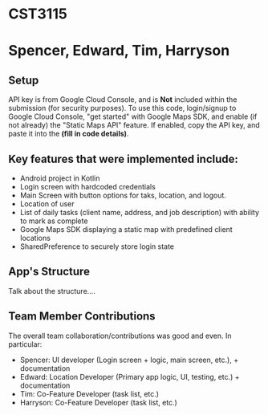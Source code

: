 # CST3115
# Spencer, Edward, Tim, Harryson

## Setup
API key is from Google Cloud Console, and is **Not** included within the submission (for security purposes). To use this code, login/signup to Google Cloud Console, "get started" with Google Maps SDK, and enable (if not already) the "Static Maps API" feature.
If enabled, copy the API key, and paste it into the **(fill in code details)**.

## Key features that were implemented include:
- Android project in Kotlin
- Login screen with hardcoded credentials
- Main Screen with button options for taks, location, and logout.
- Location of user
- List of daily tasks (client name, address, and job description) with ability to mark as complete
- Google Maps SDK displaying a static map with predefined client locations
- SharedPreference to securely store login state

## App's Structure
Talk about the structure....

## Team Member Contributions
The overall team collaboration/contributions was good and even. In particular:
- Spencer: UI developer (Login screen + logic, main screen, etc.), + documentation
- Edward: Location Developer (Primary app logic, UI, testing, etc.) + documentation
- Tim: Co-Feature Developer (task list, etc.)
- Harryson: Co-Feature Developer (task list, etc.)
